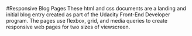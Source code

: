 #Responsive Blog Pages
These html and css documents are a landing and initial blog entry created as part of the Udacity Front-End Developer program. The pages use flexbox, grid, and media queries to create responsive web pages for two sizes of viewscreen.
